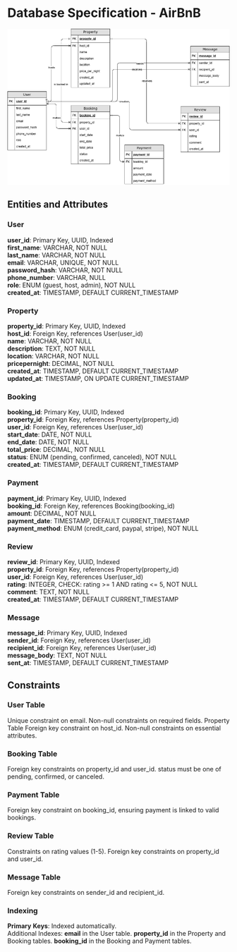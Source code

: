 # Database Specification - AirBnB
![Airbnb ER Diagram](./airbnb-schema.png)
## Entities and Attributes
### User
**user_id**: Primary Key, UUID, Indexed  
**first_name**: VARCHAR, NOT NULL  
**last_name**: VARCHAR, NOT NULL  
**email**: VARCHAR, UNIQUE, NOT NULL  
**password_hash**: VARCHAR, NOT NULL  
**phone_number**: VARCHAR, NULL  
**role**: ENUM (guest, host, admin), NOT NULL  
**created_at**: TIMESTAMP, DEFAULT CURRENT_TIMESTAMP
### Property
**property_id**: Primary Key, UUID, Indexed  
**host_id**: Foreign Key, references User(user_id)  
**name**: VARCHAR, NOT NULL  
**description**: TEXT, NOT NULL  
**location**: VARCHAR, NOT NULL  
**pricepernight**: DECIMAL, NOT NULL  
**created_at**: TIMESTAMP, DEFAULT CURRENT_TIMESTAMP  
**updated_at**: TIMESTAMP, ON UPDATE CURRENT_TIMESTAMP  
### Booking
**booking_id**: Primary Key, UUID, Indexed  
**property_id**: Foreign Key, references Property(property_id)  
**user_id**: Foreign Key, references User(user_id)  
**start_date**: DATE, NOT NULL  
**end_date**: DATE, NOT NULL  
**total_price**: DECIMAL, NOT NULL  
**status**: ENUM (pending, confirmed, canceled), NOT NULL  
**created_at**: TIMESTAMP, DEFAULT CURRENT_TIMESTAMP  
### Payment
**payment_id**: Primary Key, UUID, Indexed  
**booking_id**: Foreign Key, references Booking(booking_id)  
**amount**: DECIMAL, NOT NULL  
**payment_date**: TIMESTAMP, DEFAULT CURRENT_TIMESTAMP  
**payment_method**: ENUM (credit_card, paypal, stripe), NOT NULL  
### Review
**review_id**: Primary Key, UUID, Indexed  
**property_id**: Foreign Key, references Property(property_id)  
**user_id**: Foreign Key, references User(user_id)  
**rating**: INTEGER, CHECK: rating >= 1 AND rating <= 5, NOT NULL  
**comment**: TEXT, NOT NULL  
**created_at**: TIMESTAMP, DEFAULT CURRENT_TIMESTAMP  
### Message
**message_id**: Primary Key, UUID, Indexed  
**sender_id**: Foreign Key, references User(user_id)  
**recipient_id**: Foreign Key, references User(user_id)  
**message_body**: TEXT, NOT NULL  
**sent_at**: TIMESTAMP, DEFAULT CURRENT_TIMESTAMP  
## Constraints
### User Table
Unique constraint on email.
Non-null constraints on required fields.
Property Table
Foreign key constraint on host_id.
Non-null constraints on essential attributes.
### Booking Table
Foreign key constraints on property_id and user_id.
status must be one of pending, confirmed, or canceled.
### Payment Table
Foreign key constraint on booking_id, ensuring payment is linked to valid bookings.
### Review Table
Constraints on rating values (1-5).
Foreign key constraints on property_id and user_id.
### Message Table
Foreign key constraints on sender_id and recipient_id.
### Indexing
**Primary** **Keys**: Indexed automatically.  
Additional Indexes:
**email** in the User table.
**property_id** in the Property and Booking tables.
**booking_id** in the Booking and Payment tables.
